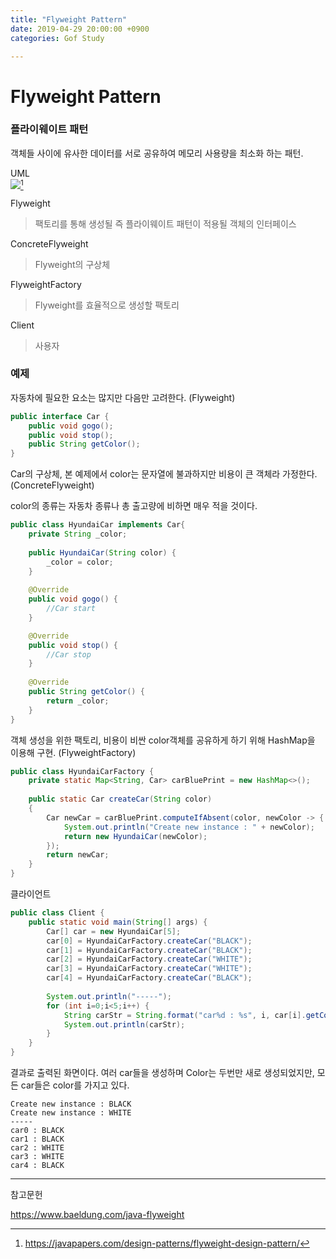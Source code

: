 ```yaml
---
title: "Flyweight Pattern"
date: 2019-04-29 20:00:00 +0900
categories: Gof Study

---
```




# Flyweight Pattern

### 플라이웨이트 패턴

 객체들 사이에 유사한 데이터를 서로 공유하여 메모리 사용량을 최소화 하는 패턴.

UML  
![](https://github.com/studyteamthree/GofStudy/blob/master/assets/img/flyweight_diagram.png)[^1]  

[^1]: <https://javapapers.com/design-patterns/flyweight-design-pattern/>



Flyweight

> 팩토리를 통해 생성될 즉 플라이웨이트 패턴이 적용될 객체의 인터페이스

ConcreteFlyweight

> Flyweight의 구상체

FlyweightFactory

> Flyweight를 효율적으로 생성할 팩토리

Client

> 사용자

### 예제

자동차에 필요한 요소는 많지만 다음만 고려한다. (Flyweight)

```java
public interface Car {
	public void gogo();
	public void stop();
	public String getColor();	
}
```

Car의 구상체, 본 예제에서 color는 문자열에 불과하지만 비용이 큰 객체라 가정한다.(ConcreteFlyweight)

color의 종류는 자동차 종류나 총 출고량에 비하면 매우 적을 것이다.

```java
public class HyundaiCar implements Car{
	private String _color;
	
	public HyundaiCar(String color) {
		_color = color;
	}
	
	@Override
	public void gogo() {
		//Car start		
	}

	@Override
	public void stop() {
		//Car stop		
	}
	
	@Override
	public String getColor() {		
		return _color;
	}
}
```

객체 생성을 위한 팩토리, 비용이 비싼 color객체를 공유하게 하기 위해 HashMap을 이용해 구현. (FlyweightFactory)

```java
public class HyundaiCarFactory {
	private static Map<String, Car> carBluePrint = new HashMap<>();
	
	public static Car createCar(String color)
	{
		Car newCar = carBluePrint.computeIfAbsent(color, newColor -> {
			System.out.println("Create new instance : " + newColor);
			return new HyundaiCar(newColor);
		});
		return newCar;
	}
}
```

클라이언트

```java
public class Client {
	public static void main(String[] args) {				
		Car[] car = new HyundaiCar[5];
		car[0] = HyundaiCarFactory.createCar("BLACK");
		car[1] = HyundaiCarFactory.createCar("BLACK");
		car[2] = HyundaiCarFactory.createCar("WHITE");
		car[3] = HyundaiCarFactory.createCar("WHITE");
		car[4] = HyundaiCarFactory.createCar("BLACK");
		
		System.out.println("-----");
		for (int i=0;i<5;i++) {
			String carStr = String.format("car%d : %s", i, car[i].getColor());
			System.out.println(carStr);
		}
	}
}
```

결과로 출력된 화면이다. 여러 car들을 생성하며 Color는 두번만 새로 생성되었지만, 모든 car들은 color를 가지고 있다.

```
Create new instance : BLACK
Create new instance : WHITE
-----
car0 : BLACK
car1 : BLACK
car2 : WHITE
car3 : WHITE
car4 : BLACK
```

------

참고문헌

<https://www.baeldung.com/java-flyweight>
